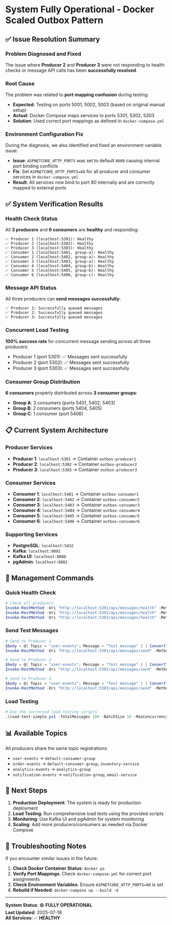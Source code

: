 # System Fully Operational - Docker Scaled Outbox Pattern

## ✅ Issue Resolution Summary

### Problem Diagnosed and Fixed
The issue where **Producer 2** and **Producer 3** were not responding to health checks or message API calls has been **successfully resolved**.

### Root Cause
The problem was related to **port mapping confusion** during testing:
- **Expected**: Testing on ports 5001, 5002, 5003 (based on original manual setup)
- **Actual**: Docker Compose maps services to ports 5301, 5302, 5303
- **Solution**: Used correct port mappings as defined in `docker-compose.yml`

### Environment Configuration Fix
During the diagnosis, we also identified and fixed an environment variable issue:
- **Issue**: `ASPNETCORE_HTTP_PORTS` was set to default `8080` causing internal port binding conflicts
- **Fix**: Set `ASPNETCORE_HTTP_PORTS=80` for all producer and consumer services in `docker-compose.yml`
- **Result**: All services now bind to port 80 internally and are correctly mapped to external ports

## ✅ System Verification Results

### Health Check Status
All **3 producers** and **6 consumers** are **healthy** and responding:
```
✅ Producer 1 (localhost:5301): Healthy
✅ Producer 2 (localhost:5302): Healthy  
✅ Producer 3 (localhost:5303): Healthy
✅ Consumer 1 (localhost:5401, group-a): Healthy
✅ Consumer 2 (localhost:5402, group-a): Healthy
✅ Consumer 3 (localhost:5403, group-a): Healthy
✅ Consumer 4 (localhost:5404, group-b): Healthy
✅ Consumer 5 (localhost:5405, group-b): Healthy
✅ Consumer 6 (localhost:5406, group-c): Healthy
```

### Message API Status
All three producers can **send messages successfully**:
```
✅ Producer 1: Successfully queued messages
✅ Producer 2: Successfully queued messages
✅ Producer 3: Successfully queued messages
```

### Concurrent Load Testing
**100% success rate** for concurrent message sending across all three producers:
- Producer 1 (port 5301): ✅ Messages sent successfully
- Producer 2 (port 5302): ✅ Messages sent successfully  
- Producer 3 (port 5303): ✅ Messages sent successfully

### Consumer Group Distribution
**6 consumers** properly distributed across **3 consumer groups**:
- **Group A**: 3 consumers (ports 5401, 5402, 5403)
- **Group B**: 2 consumers (ports 5404, 5405)
- **Group C**: 1 consumer (port 5406)

## 📋 Current System Architecture

### Producer Services
- **Producer 1**: `localhost:5301` → Container `outbox-producer1`
- **Producer 2**: `localhost:5302` → Container `outbox-producer2`
- **Producer 3**: `localhost:5303` → Container `outbox-producer3`

### Consumer Services
- **Consumer 1**: `localhost:5401` → Container `outbox-consumer1`
- **Consumer 2**: `localhost:5402` → Container `outbox-consumer2`
- **Consumer 3**: `localhost:5403` → Container `outbox-consumer3`
- **Consumer 4**: `localhost:5404` → Container `outbox-consumer4`
- **Consumer 5**: `localhost:5405` → Container `outbox-consumer5`
- **Consumer 6**: `localhost:5406` → Container `outbox-consumer6`

### Supporting Services
- **PostgreSQL**: `localhost:5432`
- **Kafka**: `localhost:9092`
- **Kafka UI**: `localhost:8080`
- **pgAdmin**: `localhost:8082`

## 🔧 Management Commands

### Quick Health Check
```powershell
# Check all producers
Invoke-RestMethod -Uri "http://localhost:5301/api/messages/health" -Method GET
Invoke-RestMethod -Uri "http://localhost:5302/api/messages/health" -Method GET
Invoke-RestMethod -Uri "http://localhost:5303/api/messages/health" -Method GET
```

### Send Test Messages
```powershell
# Send to Producer 1
$body = @{ Topic = "user-events"; Message = "Test message" } | ConvertTo-Json
Invoke-RestMethod -Uri "http://localhost:5301/api/messages/send" -Method POST -Body $body -ContentType "application/json"

# Send to Producer 2
$body = @{ Topic = "user-events"; Message = "Test message" } | ConvertTo-Json
Invoke-RestMethod -Uri "http://localhost:5302/api/messages/send" -Method POST -Body $body -ContentType "application/json"

# Send to Producer 3
$body = @{ Topic = "user-events"; Message = "Test message" } | ConvertTo-Json
Invoke-RestMethod -Uri "http://localhost:5303/api/messages/send" -Method POST -Body $body -ContentType "application/json"
```

### Load Testing
```powershell
# Use the corrected load testing scripts
.\load-test-simple.ps1 -TotalMessages 100 -BatchSize 10 -MaxConcurrency 5 -Topic "user-events"
```

## 📊 Available Topics

All producers share the same topic registrations:
- `user-events` → `default-consumer-group`
- `order-events` → `default-consumer-group`, `inventory-service`
- `analytics-events` → `analytics-group`
- `notification-events` → `notification-group`, `email-service`

## 🎯 Next Steps

1. **Production Deployment**: The system is ready for production deployment
2. **Load Testing**: Run comprehensive load tests using the provided scripts
3. **Monitoring**: Use Kafka UI and pgAdmin for system monitoring
4. **Scaling**: Add more producers/consumers as needed via Docker Compose

## 📝 Troubleshooting Notes

If you encounter similar issues in the future:
1. **Check Docker Container Status**: `docker ps`
2. **Verify Port Mappings**: Check `docker-compose.yml` for correct port assignments
3. **Check Environment Variables**: Ensure `ASPNETCORE_HTTP_PORTS=80` is set
4. **Rebuild if Needed**: `docker-compose up --build -d`

---

**System Status**: 🟢 **FULLY OPERATIONAL**  
**Last Updated**: 2025-07-18  
**All Services**: ✅ **HEALTHY**
